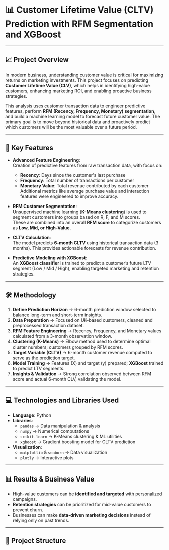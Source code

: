 # 📊 Customer Lifetime Value (CLTV) Prediction with RFM Segmentation and XGBoost

---

## 📈 Project Overview

In modern business, understanding customer value is critical for maximizing returns on marketing investments. This project focuses on predicting **Customer Lifetime Value (CLV)**, which helps in identifying high-value customers, enhancing marketing ROI, and enabling proactive business strategies.

This analysis uses customer transaction data to engineer predictive features, perform **RFM (Recency, Frequency, Monetary) segmentation**, and build a machine learning model to forecast future customer value. The primary goal is to move beyond historical data and proactively predict which customers will be the most valuable over a future period.

---

## 🚀 Key Features

- **Advanced Feature Engineering**:  
  Creation of predictive features from raw transaction data, with focus on:
  - **Recency**: Days since the customer's last purchase  
  - **Frequency**: Total number of transactions per customer  
  - **Monetary Value**: Total revenue contributed by each customer  
  Additional metrics like average purchase value and interaction features were engineered to improve accuracy.

- **RFM Customer Segmentation**:  
  Unsupervised machine learning (**K-Means clustering**) is used to segment customers into groups based on R, F, and M scores.  
  These are combined into an overall **RFM score** to categorize customers as **Low, Mid, or High-Value**.

- **CLTV Calculation**:  
  The model predicts **6-month CLTV** using historical transaction data (3 months). This provides actionable forecasts for revenue contribution.

- **Predictive Modeling with XGBoost**:  
  An **XGBoost classifier** is trained to predict a customer’s future LTV segment (Low / Mid / High), enabling targeted marketing and retention strategies.

---

## 🛠️ Methodology

1. **Define Prediction Horizon** → 6-month prediction window selected to balance long-term and short-term insights.  
2. **Data Preparation** → Focused on UK-based customers, cleaned and preprocessed transaction dataset.  
3. **RFM Feature Engineering** → Recency, Frequency, and Monetary values calculated from a 3-month observation window.  
4. **Clustering (K-Means)** → Elbow method used to determine optimal cluster numbers; customers grouped by RFM scores.  
5. **Target Variable (CLTV)** → 6-month customer revenue computed to serve as the prediction target.  
6. **Model Training** → Features (X) and target (y) prepared; **XGBoost** trained to predict LTV segments.  
7. **Insights & Validation** → Strong correlation observed between RFM score and actual 6-month CLV, validating the model.  

---

## 💻 Technologies and Libraries Used

- **Language**: Python  
- **Libraries**:  
  - `pandas` → Data manipulation & analysis  
  - `numpy` → Numerical computations  
  - `scikit-learn` → K-Means clustering & ML utilities  
  - `xgboost` → Gradient boosting model for CLTV prediction  
- **Visualization**:  
  - `matplotlib` & `seaborn` → Data visualization  
  - `plotly` → Interactive plots  

---

## 📊 Results & Business Value

- High-value customers can be **identified and targeted** with personalized campaigns.  
- **Retention strategies** can be prioritized for mid-value customers to prevent churn.  
- Businesses can make **data-driven marketing decisions** instead of relying only on past trends.  

---

## 📂 Project Structure

